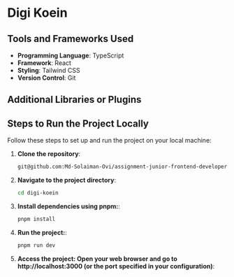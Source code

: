 # Digi Koein



## Tools and Frameworks Used

- **Programming Language**: TypeScript
- **Framework**: React
- **Styling**: Tailwind CSS
- **Version Control**: Git

## Additional Libraries or Plugins


## Steps to Run the Project Locally

Follow these steps to set up and run the project on your local machine:

1. **Clone the repository**:
   ```bash
   git@github.com:Md-Solaiman-Ovi/assignment-junior-frontend-developer.git
2. **Navigate to the project directory**:
   ```bash
   cd digi-koein
3. **Install dependencies using pnpm:**:
   ```bash
   pnpm install
4. **Run the project:**:
   ```bash
   pnpm run dev
5. **Access the project: Open your web browser and go to http://localhost:3000 (or the port specified in your configuration)**:
 
